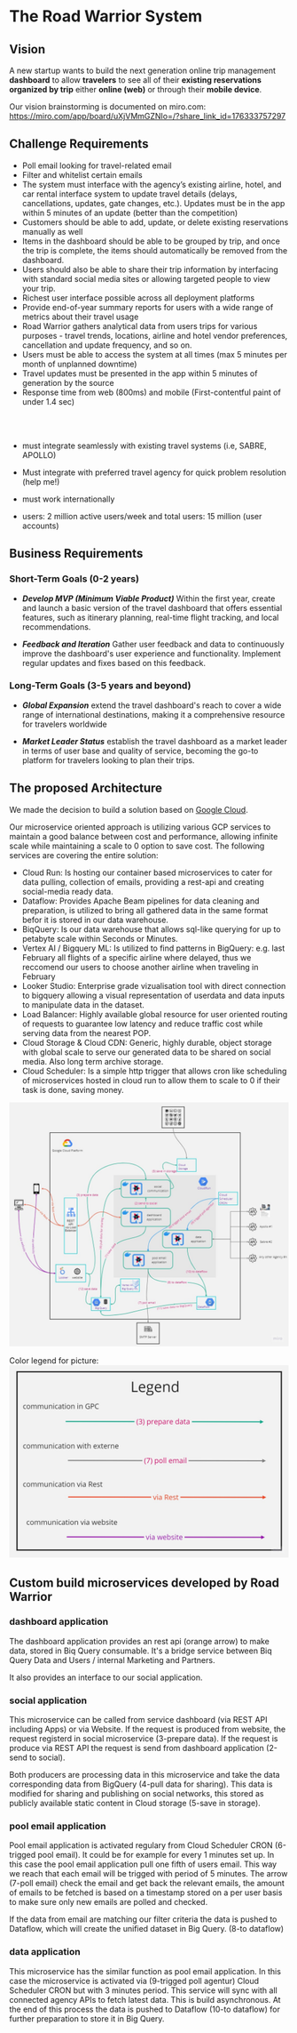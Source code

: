 
# The Road Warrior System

## Vision

A new startup wants to build the next generation online trip management __dashboard__ to allow __travelers__ to see all of their __existing reservations organized by trip__ either __online (web)__ or through their __mobile device__.

Our vision brainstorming is documented on miro.com:
https://miro.com/app/board/uXjVMmGZNIo=/?share_link_id=176333757297

## Challenge Requirements

- Poll email looking for travel-related email
- Filter and whitelist certain emails
- The system must interface with the agency’s existing airline, hotel, and car rental interface system to update travel details (delays, cancellations, updates, gate changes, etc.). Updates must be in the app within 5 minutes of an update (better than the competition)
- Customers should be able to add, update, or delete existing reservations manually as well
- Items in the dashboard should be able to be grouped by trip, and once the trip is complete, the items should automatically be removed from the dashboard.
- Users should also be able to share their trip information by interfacing with standard social media sites or allowing targeted people to view your trip.
- Richest user interface possible across all deployment platforms
- Provide end-of-year summary reports for users with a wide range of metrics about their travel usage
- Road Warrior gathers analytical data from users trips for various purposes - travel trends, locations, airline and hotel vendor preferences, cancellation and update frequency, and so on.
- Users must be able to access the system at all times (max 5 minutes per month of unplanned downtime)
- Travel updates must be presented in the app within 5 minutes of generation by the source
- Response time from web (800ms) and mobile (First-contentful paint of under 1.4 sec)



<br/><br/>

- must integrate seamlessly with existing travel systems (i.e, SABRE, APOLLO)
- Must integrate with preferred travel agency for quick problem resolution (help me!)
- must work internationally

- users: 2 million active users/week and total users: 15 million (user accounts)
  
## Business Requirements

### Short-Term Goals (0-2 years)

- *__Develop MVP (Minimum Viable Product)__* Within the first year, create and launch a basic version of the travel dashboard that offers essential features, such as itinerary planning, real-time flight tracking, and local recommendations.

- *__Feedback and Iteration__* Gather user feedback and data to continuously improve the dashboard's user experience and functionality. Implement regular updates and fixes based on this feedback.

### Long-Term Goals (3-5 years and beyond)

- *__Global Expansion__* extend the travel dashboard's reach to cover a wide range of international destinations, making it a comprehensive resource for travelers worldwide

- *__Market Leader Status__* establish the travel dashboard as a market leader in terms of user base and quality of service, becoming the go-to platform for travelers looking to plan their trips.


## The proposed Architecture

We made the decision to build a solution based on [Google Cloud](https://console.cloud.google.com/). 

Our microservice oriented approach is utilizing various GCP services to maintain a good balance between cost and performance, allowing infinite scale while maintaining a scale to 0 option to save cost. The following services are covering the entire solution:
* Cloud Run: Is hosting our container based microservices to cater for data pulling, collection of emails, providing a rest-api and creating social-media ready data.
* Dataflow: Provides Apache Beam pipelines for data cleaning and preparation, is utilized to bring all gathered data in the same format befor it is stored in our data warehouse.
* BiqQuery: Is our data warehouse that allows sql-like querying for up to petabyte scale within Seconds or Minutes.
* Vertex AI / Bigquery ML: Is utilized to find patterns in BigQuery: e.g. last February all flights of a specific airline where delayed, thus we reccomend our users to choose another airline when traveling in February
* Looker Studio: Enterprise grade vizualisation tool with direct connection to bigquery allowing a visual representation of userdata and data inputs to manipulate data in the dataset.
* Load Balancer: Highly available global resource for user oriented routing of requests to guarantee low latency and reduce traffic cost while serving data from the nearest POP.
* Cloud Storage & Cloud CDN: Generic, highly durable, object storage with global scale to serve our generated data to be shared on social media. Also long term archive storage.
* Cloud Scheduler: Is a simple http trigger that allows cron like scheduling of microservices hosted in cloud run to allow them to scale to 0 if their task is done, saving money.

![Alt text](./img/Infrastruktur.jpg)

Color legend for picture:
![Alt text](./img/Legend.jpg)

## Custom build microservices developed by Road Warrior

### dashboard application

The dashboard application provides an rest api (orange arrow) to make data, stored in Biq Query consumable. It's a bridge service between Biq Query Data and Users / internal Marketing and Partners.

It also provides an interface to our social application.

### social application

This microservice can be called from service dashboard (via REST API including Apps) or via Website. If the request is produced from website, the request registerd in social microservice (3-prepare data). If the request is produce via REST API the request is send from dashboard application (2-send to social).

Both producers are processing data in this microservice and take the data corresponding data from BigQuery (4-pull data for sharing). This data is modified for sharing and publishing on social networks, this stored as publicly available static content in Cloud storage (5-save in storage).

### pool email application

Pool email application is activated regulary from Cloud Scheduler CRON (6-trigged pool email). It could be for example for every 1 minutes set up. In this case the pool email application pull one fifth of users email. This way we reach that each email will be trigged with period of 5 minutes. The arrow (7-poll email) check the email and get back the relevant emails, the amount of emails to be fetched is based on a timestamp stored on a per user basis to make sure only new emails are polled and checked.

If the data from email are matching our filter criteria the data is pushed to Dataflow, which will create the unified dataset in Big Query. (8-to dataflow)

### data application

This microservice has the similar function as pool email application. In this case the microservice is activated via (9-trigged poll agentur) Cloud Scheduler CRON but with 3 minutes period. This service will sync with all connected agency APIs to fetch latest data. This is build asynchronous. At the end of this process the data is pushed to Dataflow (10-to dataflow) for further preparation to store it in Big Query.
